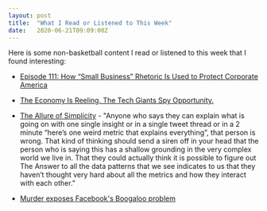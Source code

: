 ```yaml
---
layout: post
title:  "What I Read or Listened to This Week"
date:   2020-06-21T09:09:00Z
---
```

Here is some non-basketball content I read or listened to this week that I found interesting:


* [Episode 111: How “Small Business” Rhetoric Is Used to Protect Corporate America](https://citationsneeded.libsyn.com/episode-111-how-small-business-rhetoric-is-used-to-protect-corporate-america)

* [The Economy Is Reeling. The Tech Giants Spy Opportunity.](https://www.nytimes.com/2020/06/13/technology/facebook-amazon-apple-google-microsoft-tech-pandemic-opportunity.html)

* [The Allure of Simplicity](https://polimath.substack.com/p/the-allure-of-simplicity) - "Anyone who says they can explain what is going on with one single insight or in a single tweet thread or in a 2 minute “here’s one weird metric that explains everything”, that person is wrong. That kind of thinking should send a siren off in your head that the person who is saying this has a shallow grounding in the very complex world we live in. That they could actually think it is possible to figure out The Answer to all the data patterns that we see indicates to us that they haven’t thought very hard about all the metrics and how they interact with each other."

* [Murder exposes Facebook's Boogaloo problem](https://popular.info/p/murder-exposes-facebooks-boogaloo)
